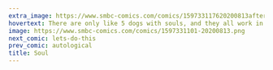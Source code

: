 ```yaml
---
extra_image: https://www.smbc-comics.com/comics/159733117620200813after.png
hovertext: There are only like 5 dogs with souls, and they all work in the movies.
image: https://www.smbc-comics.com/comics/1597331101-20200813.png
next_comic: lets-do-this
prev_comic: autological
title: Soul
---
```


